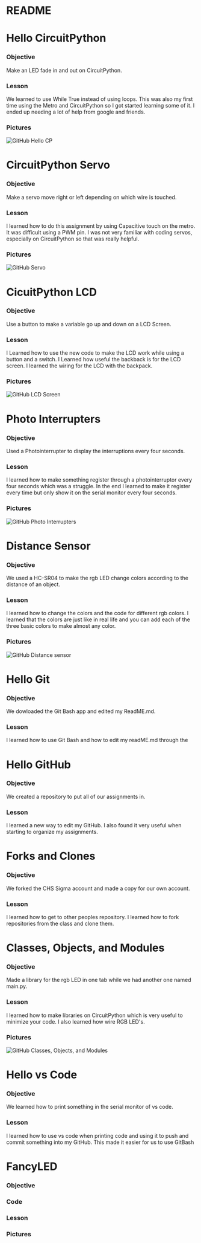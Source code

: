 # README

# Hello CircuitPython
### Objective
Make an LED fade in and out on CircuitPython.
### Lesson
We learned to use While True instead of using loops. This was also my first time using the Metro and CircuitPython so I got started learning some of it. I ended up needing a lot of help from google and friends.
### Pictures
![GitHub Hello CP](Media/Hello.PNG)
# CircuitPython Servo
### Objective
Make a servo move right or left depending on which wire is touched.
### Lesson
I learned how to do this assignment by using Capacitive touch on the metro. It was difficult using a PWM pin. I was not very familiar with coding servos, especially on CircuitPython so that was really helpful.
### Pictures
![GitHub Servo](Media/Servo.PNG)
# CicuitPython LCD
### Objective
Use a button to make a variable go up and down on a LCD Screen.
### Lesson
I Learned how to use the new code to make the LCD work while using a button and a switch. I Learned how useful the backback is for the LCD screen. I learned the wiring for the LCD with the backpack.
### Pictures
![GitHub LCD Screen](Media/LCD.PNG)
# Photo Interrupters
### Objective
Used a Photointerrupter to display the interruptions every four seconds.
### Lesson
I learned how to make something register through a photointerruptor every four seconds which was a struggle. In the end I learned to make it register every time but only show it on the serial monitor every four seconds.
### Pictures
![GitHub Photo Interrupters](Media/Photointerrupter.PNG)
# Distance Sensor
### Objective
We used a HC-SR04 to make the rgb LED change colors according to the distance of an object.
### Lesson
I learned how to change the colors and the code for different rgb colors. I learned that the colors are just like in real life and you can add each of the three basic colors to make almost any color.
### Pictures
![GitHub Distance sensor](Media/Distance_Sensor.PNG)
# Hello Git
### Objective
We dowloaded the Git Bash app and edited my ReadME.md.
### Lesson
I learned how to use Git Bash and how to edit my readME.md through the 
# Hello GitHub
### Objective
We created a repository to put all of our assignments in.
### Lesson
I learned a new way to edit my GitHub. I also found it very useful when starting to organize my assignments.
# Forks and Clones
### Objective
We forked the CHS Sigma account and made a copy for our own account.
### Lesson
I learned how to get to other peoples repository. I learned how to fork repositories from the class and clone them.
# Classes, Objects, and Modules
### Objective
Made a library for the rgb LED in one tab while we had another one named main.py.
### Lesson
I learned how to make libraries on CircuitPython which is very useful to minimize your code. I also learned how wire RGB LED's.
### Pictures
![GitHub Classes, Objects, and Modules](Media/classes.PNG)
# Hello vs Code
### Objective
We learned how to print something in the serial monitor of vs code.
### Lesson
I learned how to use vs code when printing code and using it to push and commit something into my GitHub. This made it easier for us to use GitBash
# FancyLED
### Objective

### Code

### Lesson

### Pictures
